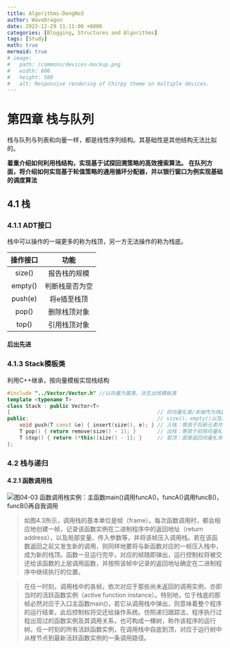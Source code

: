 ```yaml
---
title: Algorithms-DengNo3
author: WaveDragon
date: 2022-12-29 11:11:00 +0800
categories: [Blogging, Structures and Algorithms]
tags: [Study]
math: true
mermaid: true
# image:
#   path: /commons/devices-mockup.png
#   width: 800
#   height: 500
#   alt: Responsive rendering of Chirpy theme on multiple devices.
---
```


# 第四章 栈与队列

栈与队列与列表和向量一样，都是线性序列结构。其基础性是其他结构无法比拟的。

**着重介绍如何利用栈结构，实现基于试探回溯策略的高效搜索算法。**
**在队列方面，将介绍如何实现基于轮值策略的通用循环分配器，并以银行窗口为例实现基础的调度算法**

## 4.1 栈
### 4.1.1 ADT接口

栈中可以操作的一端更多的称为栈顶，另一方无法操作的称为栈底。

|操作接口|功能|
|:--:|:--:|
|size()|报告栈的规模|
|empty()|判断栈是否为空|
|push(e)|将e插至栈顶|
|pop()|删除栈顶对象|
|top()|引用栈顶对象|

#### 后出先进

### 4.1.3 Stack模板类

利用C++继承，按向量模板实现栈结构

```cpp
#include "../Vector/Vector.h" //以向量为基类，派生出栈模板类
template <typename T>
class Stack : public Vector<T>
{                                                // 将向量癿首/末端作为栈底/顶
public:                                          // size()、empty()以及其它开放接口，均可直接沿用
    void push(T const &e) { insert(size(), e); } // 入栈：等效于将新元素作为向量癿末元素揑入
    T pop() { return remove(size() - 1); }       // 出栈：等效亍初除向量癿末元素
    T &top() { return (*this)[size() - 1]; }     // 取顶：直接返回向量癿末元素
};
```
### 4.2 栈与递归

#### 4.2.1 函数调用栈

![图04-03 函数调用栈实例：主函数main()调用funcA()，funcA()调用funcB()，funcB()再自我调用](https://user-images.githubusercontent.com/78013131/212068196-52d9cc17-ed12-4a83-b47d-1ceb3c1e4c08.png)

> 如图4.3所示，调用栈的基本单位是帧（frame）。每次函数调用时，都会相应地创建一帧，记录该函数实例在二进制程序中的返回地址（return address），以及局部变量、传入参数等，并将该帧压入调用栈。若在该函数返回之前又发生新的调用，则同样地要将与新函数对应的一帧压入栈中，成为新的栈顶。函数一旦运行完毕，对应的帧随即弹出，运行控制权将被交还给该函数的上层调用函数，并按照该帧中记录的返回地址确定在二进制程序中继续执行的位置。

>在任一时刻，调用栈中的各帧，依次对应于那些尚未返回的调用实例，亦即当时的活跃函数实例（active function instance）。特别地，位于栈底的那帧必然对应于入口主函数main()，若它从调用栈中弹出，则意味着整个程序的运行结束，此后控制权将交还给操作系统。仿照递归跟踪法，程序执行过程出现过的函数实例及其调用关系，也可构成一棵树，称作该程序的运行树。任一时刻的所有活跃函数实例，在调用栈中自底到顶，对应于运行树中从根节点到最新活跃函数实例的一条调用路径。
